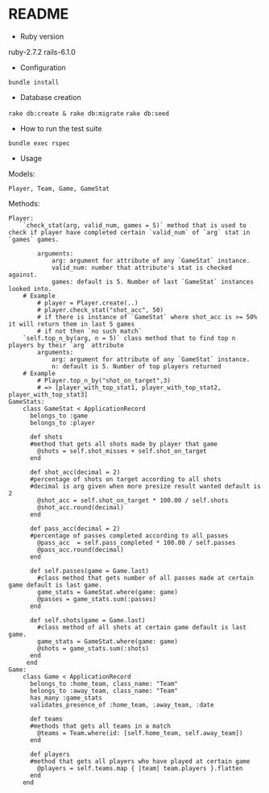 # README

* Ruby version

ruby-2.7.2
rails-6.1.0

* Configuration

`bundle install`

* Database creation

`rake db:create & rake db:migrate`
`rake db:seed`

* How to run the test suite

`bundle exec rspec`

* Usage

Models:

	Player, Team, Game, GameStat

Methods:

	Player:
		`check_stat(arg, valid_num, games = 5)` method that is used to check if player have completed certain `valid_num` of `arg` stat in `games` games.
			
			arguments:
				arg: argument for attribute of any `GameStat` instance.
				valid_num: number that attribute's stat is checked against.
				games: default is 5. Number of last `GameStat` instances looked into.
		# Example
			# player = Player.create(..)
			# player.check_stat("shot_acc", 50)
			# if there is instance of `GameStat` where shot_acc is >= 50% it will return them in last 5 games
			# if not then `no such match`
		`self.top_n_by(arg, n = 5)` class method that to find top n players by their `arg` attribute
			arguments:
				arg: argument for attribute of any `GameStat` instance.
				n: default is 5. Number of top players returned
		# Example
			# Player.top_n_by("shot_on_target",3)
			# => [player_with_top_stat1, player_with_top_stat2, player_with_top_stat3]
	GameStats:
		class GameStat < ApplicationRecord
		  belongs_to :game
		  belongs_to :player

		  def shots
		  #method that gets all shots made by player that game
		  	@shots = self.shot_misses + self.shot_on_target
		  end

		  def shot_acc(decimal = 2)
		  #percentage of shots on target according to all shots
		  #decimal is arg given when more presize result wanted default is 2
		  	@shot_acc = self.shot_on_target * 100.00 / self.shots
		  	@shot_acc.round(decimal)
		  end

		  def pass_acc(decimal = 2)
		  #percentage of passes completed according to all passes
		  	@pass_acc  = self.pass_completed * 100.00 / self.passes
		  	@pass_acc.round(decimal)
		  end

		  def self.passes(game = Game.last)
		  	#class method that gets number of all passes made at certain game default is last game.
		  	game_stats = GameStat.where(game: game)
		  	@passes = game_stats.sum(:passes)
		  end

		  def self.shots(game = Game.last)
		  	#class method of all shots at certain game default is last game.
		  	game_stats = GameStat.where(game: game)
		  	@shots = game_stats.sum(:shots)
		  end
		 end
	Game:
		class Game < ApplicationRecord
		  belongs_to :home_team, class_name: "Team"
		  belongs_to :away_team, class_name: "Team"
		  has_many :game_stats
		  validates_presence_of :home_team, :away_team, :date

		  def teams
		  #methods that gets all teams in a match
		  	@teams = Team.where(id: [self.home_team, self.away_team])
		  end

		  def players
		  #method that gets all players who have played at certain game
		  	@players = self.teams.map { |team| team.players }.flatten
		  end
		end
	

